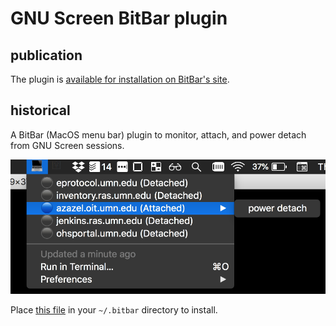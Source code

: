 # GNU Screen BitBar plugin

## publication

The plugin is [available for installation on BitBar's site](https://getbitbar.com/plugins/Tools/screen.2m.sh).

## historical

A BitBar (MacOS menu bar) plugin to monitor, attach, and power detach from GNU Screen sessions.

![an example of the plugin in action](screenshot.png?raw=true "the Screen BitBar plugin in action")

Place [this file](screen.2m.sh) in your `~/.bitbar` directory to install.
